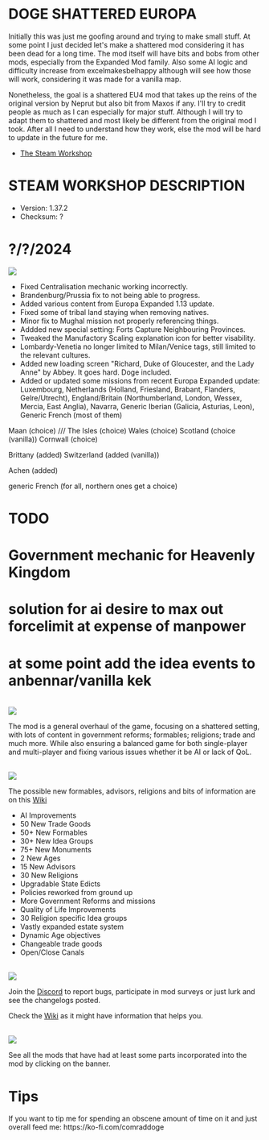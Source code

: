 # DOGE SHATTERED EUROPA
Initially this was just me goofing around and trying to make small stuff. At some point I just decided let's make a shattered
mod considering it has been dead for a long time. The mod itself will have bits and bobs from other mods, especially from the Expanded Mod family.
Also some AI logic and difficulty increase from excelmakesbelhappy although will see how those will work, considering it was made for a vanilla map.

Nonetheless, the goal is a shattered EU4 mod that takes up the reins of the original version by Neprut but also bit from Maxos if any.
I'll try to credit people as much as I can especially for major stuff. Although I will try to adapt them to shattered and most likely be different
from the original mod I took. After all I need to understand how they work, else the mod will be hard to update in the future for me.

- [The Steam Workshop](https://steamcommunity.com/sharedfiles/filedetails/?id=2152606065)

# STEAM WORKSHOP DESCRIPTION

- Version: 1.37.2
- Checksum: ?

<h1>?/?/2024</h1>
<img src=https://i.imgur.com/dAceBAG.png/>


- Fixed Centralisation mechanic working incorrectly.
- Brandenburg/Prussia fix to not being able to progress.
- Added various content from Europa Expanded 1.13 update.
- Fixed some of tribal land staying when removing natives.
- Minor fix to Mughal mission not properly referencing things.
- Addded new special setting: Forts Capture Neighbouring Provinces.
- Tweaked the Manufactory Scaling explanation icon for better visability.
- Lombardy-Venetia no longer limited to Milan/Venice tags, still limited to the relevant cultures.
- Added new loading screen "Richard, Duke of Gloucester, and the Lady Anne" by Abbey. It goes hard. Doge included.
- Added or updated some missions from recent Europa Expanded update: Luxembourg, Netherlands (Holland, Friesland, Brabant, Flanders, Gelre/Utrecht), England/Britain (Northumberland, London, Wessex, Mercia, East Anglia), Navarra, Generic Iberian (Galicia, Asturias, Leon), Generic French (most of them)

Maan (choice) /// The Isles (choice)
Wales (choice)
Scotland (choice (vanilla))
Cornwall (choice)

Brittany (added)
Switzerland (added (vanilla))

Achen (added)

generic French (for all, northern ones get a choice)


# TODO

# Government mechanic for Heavenly Kingdom
# solution for ai desire to max out forcelimit at expense of manpower
# at some point add the idea events to anbennar/vanilla kek

<br/>
<img src=https://i.imgur.com/F14PpEA.png/>

The mod is a general overhaul of the game, focusing on a shattered setting, with lots of content in government reforms; formables; religions; trade and much more. While also ensuring a balanced game for both single-player and multi-player and fixing various issues whether it be AI or lack of QoL.

<br/>
<img src=https://i.imgur.com/jIkgNsx.png/>

The possible new formables, advisors, religions and bits of information are on this [Wiki](https://eu4.paradoxwikis.com/Doge_Shattered_Europa)

- AI Improvements
- 50 New Trade Goods
- 50+ New Formables
- 30+ New Idea Groups
- 75+ New Monuments
- 2 New Ages
- 15 New Advisors
- 30 New Religions
- Upgradable State Edicts
- Policies reworked from ground up
- More Government Reforms and missions
- Quality of Life Improvements
- 30 Religion specific Idea groups
- Vastly expanded estate system
- Dynamic Age objectives
- Changeable trade goods
- Open/Close Canals

<br/>

<img src=https://i.imgur.com/rdtTMF7.png/>


Join the [Discord](https://discord.gg/DwNbtWY) to report bugs, participate in mod surveys or just lurk and see the changelogs posted.

Check the [Wiki](https://eu4.paradoxwikis.com/Doge_Shattered_Europa) as it might have information that helps you.

<br/>
<a href="https://steamcommunity.com/workshop/filedetails/discussion/2152606065/3115898713372561841/">
    <img src=https://i.imgur.com/801eNhE.png/>
</a>

See all the mods that have had at least some parts incorporated into the mod by clicking on the banner.

<h1>Tips</h1>
If you want to tip me for spending an obscene amount of time on it and just overall feed me:
https://ko-fi.com/comraddoge

<br/><br/>
